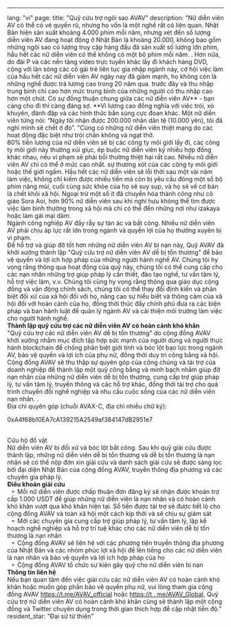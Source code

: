 ---
lang: "vi"
page:
  title: "Quỹ cứu trợ ngôi sao AVAV"
  description: "Nữ diễn viên AV có thể có vẻ quyến rũ, nhưng họ vốn là một nghề rất có liên quan. Nhật Bản hiện sản xuất khoảng 4.000 phim mỗi năm, nhưng xét đến số lượng diễn viên AV đang hoạt động ở Nhật Bản là khoảng 20.000, không bao gồm những ngôi sao có lượng truy cập hàng đầu đã sản xuất số lượng lớn phim, hầu hết các nữ diễn viên có thể không có một bộ phim mỗi năm. . Hơn nữa, do đài P và các nền tảng video trực tuyến khác lấy đi khách hàng DVD, cộng với làn sóng các cô gái trẻ liên tục gia nhập ngành này, cơ hội việc làm của hầu hết các nữ diễn viên AV ngày nay đã giảm mạnh, họ không còn là những nghề được trả lương cao trong 20 năm qua. trước đây và thu nhập trung bình chỉ cao hơn mức trung bình của những người có thu nhập cao hơn một chút.
Có sự đồng thuận chung giữa các nữ diễn viên AV** - bạn càng cho đi thì càng đáng sợ. **Vì lương cao đồng nghĩa với việc trói, xỏ khuyên, đánh đập và các hình thức bắn súng cực đoan khác. Một nữ diễn viên từng nói: “Ngày tôi nhận được 200.000 nhân dân tệ (10.000 yên), tôi đã nghĩ mình sẽ chết ở đó”. &quot;Cũng có những nữ diễn viên thiệt mạng do các hoạt động đặc biệt như trói chân không và ngạt thở.<br>
80% tiền lương của nữ diễn viên sẽ bị các công ty môi giới lấy đi, các công ty môi giới này thường xúi giục, ép buộc nữ diễn viên ký nhiều hợp đồng khác nhau, nếu vi phạm sẽ phải bồi thường thiệt hại rất cao. Nhiều nữ diễn viên AV chỉ có thể ở mức cao nhất. sự thương xót của các công ty môi giới hoặc thế giới ngầm.
Hầu hết các nữ diễn viên sẽ lỗi thời sau một vài năm làm việc, không chỉ kiếm được nhiều tiền mà còn bị yêu cầu đóng một số bộ phim nặng mùi, cuối cùng sức khỏe của họ sẽ suy sụp, và họ sẽ về cơ bản là chết khỏi xã hội. Ngoại trừ một số ít đã chuyển hóa thành công như cô giáo Sora Aoi, hơn 90% nữ diễn viên sau khi nghỉ hưu không thể tìm được việc làm bình thường trong xã hội mà chỉ có thể đến những nơi như izakaya hoặc làm gái mại dâm. <br>
Ngành công nghiệp AV đầy rẫy sự tàn ác và bất công. Nhiều nữ diễn viên AV phải chịu áp lực rất lớn trong ngành và quyền lợi của họ thường xuyên bị vi phạm. <br>
Để hỗ trợ và giúp đỡ tốt hơn những nữ diễn viên AV bị nạn này, Quỹ AVAV đã khởi xướng thành lập &quot;Quỹ cứu trợ nữ diễn viên AV dễ bị tổn thương&quot; để bảo vệ quyền và lợi ích hợp pháp của những người hành nghề AV. Chúng tôi hy vọng rằng thông qua hoạt động của quỹ này, chúng tôi có thể cung cấp cho các nạn nhân những trợ giúp pháp lý cần thiết, đào tạo nghề, tư vấn tâm lý, hỗ trợ việc làm, v.v. Chúng tôi cũng hy vọng rằng thông qua giáo dục cộng đồng và vận động chính sách, chúng tôi có thể thay đổi định kiến ​​và phân biệt đối xử của xã hội đối với họ, nâng cao sự hiểu biết và thông cảm của xã hội đối với hoàn cảnh của họ, đồng thời thúc đẩy chính phủ đưa ra các biện pháp và ban hành luật để quản lý ngành AV và cải thiện môi trường làm việc cho người hành nghề. <br>
<b>Thành lập quỹ cứu trợ các nữ diễn viên AV có hoàn cảnh khó khăn</b><br>
&quot;Quỹ cứu trợ các nữ diễn viên AV dễ bị tổn thương&quot; do cộng đồng AVAV khởi xướng nhằm mục đích tập hợp sức mạnh của người dùng và người thực hành blockchain để chống phân biệt giới tính và bóc lột bạo lực trong ngành AV, bảo vệ quyền và lợi ích của phụ nữ, đồng thời duy trì công bằng xã hội. <br>
Cộng đồng AVAV sẽ thu thập sự quyên góp của công chúng và tài trợ của doanh nghiệp để thành lập một quỹ công bằng và minh bạch nhằm giúp đỡ nạn nhân của những nữ diễn viên dễ bị tổn thương, cung cấp trợ giúp pháp lý, tư vấn tâm lý, truyền thông và các hỗ trợ khác, đồng thời tài trợ cho quá trình chuyển đổi nghề nghiệp và nhu cầu cuộc sống của các nữ diễn viên nạn nhân. . <br>
Địa chỉ quyên góp (chuỗi AVAX-C, địa chỉ nhiều chữ ký):<br>
<p class='text-center text-cred'>0xA4f68b10EA7cA139215A2549af384147dB2951e7</p><br>
Cứu hộ đồ vật<br>
Nữ diễn viên AV bị đối xử và bóc lột bất công. Sau khi quỹ giải cứu được thành lập, những nữ diễn viên dễ bị tổn thương và dễ bị tổn thương là nạn nhân sẽ có thể nộp đơn xin giải cứu và danh sách giải cứu sẽ được sàng lọc bởi đại diện Nhật Bản của cộng đồng AVAV, truyền thông địa phương và các chuyên gia pháp lý. <br>
<b>Điều khoản giải cứu</b><br>
&nbsp;&nbsp;&#9900; Mỗi nữ diễn viên được chấp thuận đơn đăng ký sẽ nhận được khoản trợ cấp 1.000 USDT để giúp những nữ diễn viên là nạn nhân và có hoàn cảnh khó khăn vượt qua khó khăn hiện tại. Số tiền được tài trợ sẽ được tiết lộ cho cộng đồng AVAV và toàn xã hội một cách kịp thời và sẽ chịu sự giám sát<br>
&nbsp;&nbsp;&#9900; Mời các chuyên gia cung cấp trợ giúp pháp lý, tư vấn tâm lý, lập kế hoạch nghề nghiệp và hỗ trợ trí tuệ khác cho các nữ diễn viên dễ bị tổn thương là nạn nhân<br>
&nbsp;&nbsp;&#9900; Cộng đồng AVAV sẽ liên hệ với các phương tiện truyền thông địa phương của Nhật Bản và các nhóm phúc lợi xã hội để lên tiếng cho các nữ diễn viên là nạn nhân và bảo vệ quyền và lợi ích hợp pháp của họ<br>
&nbsp;&nbsp;&#9900; Cộng đồng AVAV tổ chức sự kiện gây quỹ cho nữ diễn viên bị nạn<br>
<b>Thông tin liên hệ</b><br>
Nếu bạn quan tâm đến việc giải cứu các nữ diễn viên AV có hoàn cảnh khó khăn hoặc muốn góp phần bảo vệ quyền phụ nữ, vui lòng tham gia cộng đồng AVAV <a href='https://t.me/AVAV_official' target='_blank' class='text-cred '>https://t.me/AVAV_official</a> hoặc <a href='https://t.me/AVAV_Global' target='_blank' class='text-cred'>https://t . me/AVAV_Global</a>, Quỹ cứu trợ nữ diễn viên AV có hoàn cảnh khó khăn cũng sẽ thành lập một cộng đồng và Twitter chuyên dụng trong thời gian thích hợp để cập nhật tiến độ."
  resident_star: "Đại sứ từ thiện"